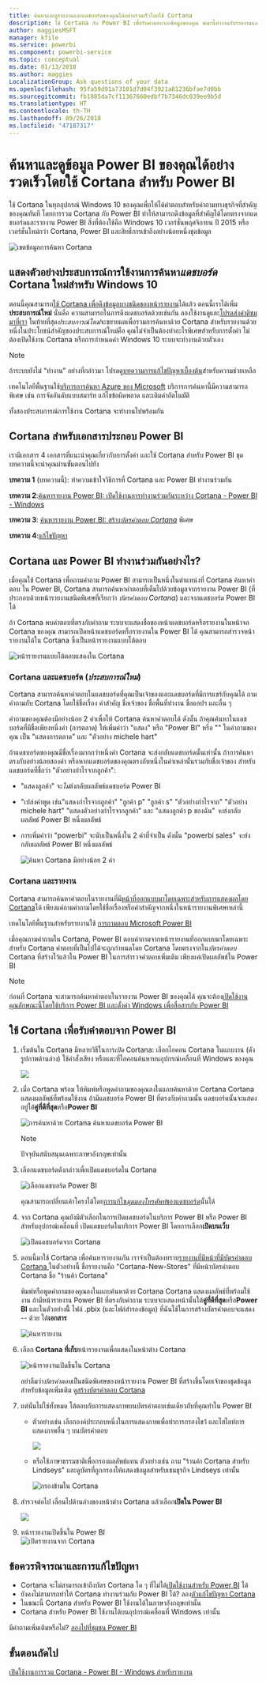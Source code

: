```yaml
---
title: ค้นหาและดูรายงานและแดชบอร์ดของคุณได้อย่างรวดเร็วโดยใช้ Cortana
description: ใช้ Cortana กับ Power BI เพื่อรับคำตอบจากข้อมูลของคุณ ขณะนี้ทำงานกับรายงานและแดชบอร์ด
author: maggiesMSFT
manager: kfile
ms.service: powerbi
ms.component: powerbi-service
ms.topic: conceptual
ms.date: 01/13/2018
ms.author: maggies
LocalizationGroup: Ask questions of your data
ms.openlocfilehash: 95fa59d91a73101d7d04f3921a81236bfae7d0bb
ms.sourcegitcommit: fb1885da7cf11367660edbf7b7346dc039ee9b5d
ms.translationtype: HT
ms.contentlocale: th-TH
ms.lasthandoff: 09/26/2018
ms.locfileid: "47187317"
---
```

# <a name="quickly-find-and-view-your-power-bi-data-using-cortana-for-power-bi"></a>ค้นหาและดูข้อมูล Power BI ของคุณได้อย่างรวดเร็วโดยใช้ Cortana สำหรับ Power BI
ใช้ Cortana ในทุกอุปกรณ์ Windows 10 ของคุณเพื่อให้ได้คำตอบสำหรับคำถามทางธุรกิจที่สำคัญของคุณทันที โดยการรวม Cortana กับ Power BI ทำให้สามารถดึงข้อมูลที่สำคัญได้โดยตรงจากแดชบอร์ดและรายงาน Power BI สิ่งที่ต้องใช้คือ Windows 10 เวอร์ชั่นพฤศจิกายน ปี 2015 หรือเวอร์ชั่นใหม่กว่า Cortana, Power BI และสิทธิ์การเข้าถึงอย่างน้อยหนึ่งชุดข้อมูล

![เขตข้อมูลการค้นหา Cortana](media/service-cortana-intro/power-bi-cortana-searchbox.png)

## <a name="preview-the-new-cortana-dashboard-search-experience-for-windows-10"></a>แสดงตัวอย่างประสบการณ์การใช้งานการค้นหา*แดชบอร์ด* Cortana ใหม่สำหรับ Windows 10
ตอนนี้คุณสามารถ[ใช้ Cortana เพื่อดึงข้อมูลบางชนิดของหน้ารายงาน](service-cortana-answer-cards.md)ได้แล้ว ตอนนี้เราได้เพิ่ม**ประสบการณ์ใหม่** นั่นคือ ความสามารถในการดึงแดชบอร์ดด้วยเช่นกัน ลองใช้งานดูและ[โปรดส่งคำติชมมาที่เรา](mailto:pbicortanasg@microsoft.com) ในท้ายที่สุด*ประสบการณ์ใหม่*จะขยายผลเพื่อรวมการค้นหาด้วย Cortana สำหรับรายงานด้วย  หนึ่งในประโยชน์สำคัญของประสบการณ์ใหม่คือ คุณไม่จำเป็นต้องทำอะไรพิเศษสำหรับการตั้งค่า ไม่ต้องเปิดใช้งาน Cortana หรือการกำหนดค่า Windows 10 ระบบจะทำงานด้วยตัวเอง

> [!NOTE]
> ถ้าระบบยังไม่ “ทำงาน” อย่างที่กล่าวมา โปรดดู[บทความการแก้ไขปัญหาเบื้องต้น](service-cortana-troubleshoot.md)สำหรับความช่วยเหลือ
> 
> 

เทคโนโลยีพื้นฐานใช้[บริการการค้นหา Azure ของ Microsoft]() บริการการค้นหานี้มีความสามารถพิเศษ เช่น การจัดอันดับแบบสมาร์ท แก้ไขข้อผิดพลาด และเติมคำอัตโนมัติ

ทั้งสองประสบการณ์การใช้งาน Cortana จะทำงานไปพร้อมกัน

## <a name="cortana-for-power-bi-documentation"></a>Cortana สำหรับเอกสารประกอบ Power BI
เรามีเอกสาร 4 เอกสารที่แนะนำคุณเกี่ยวกับการตั้งค่า และใช้ Cortana สำหรับ Power BI ชุดบทความนี้จะนำคุณผ่านขั้นตอนไปยัง

**บทความ 1** (บทความนี้): ทำความเข้าใจวิธีการที่ Cortana และ Power BI ทำงานร่วมกัน

**บทความ 2**:[ค้นหารายงาน Power BI: เปิดใช้งานการทำงานร่วมกันระหว่าง Cortana - Power BI - Windows](service-cortana-enable.md)

**บทความ 3**: [ค้นหารายงาน Power BI: สร้าง*บัตรคำตอบ Cortana*](service-cortana-answer-cards.md) พิเศษ

**บทความ 4**:[แก้ไขปัญหา](service-cortana-troubleshoot.md)

## <a name="how-do-cortana-and-power-bi-work-together"></a>Cortana และ Power BI ทำงานร่วมกันอย่างไร?
เมื่อคุณใช้ Cortana เพื่อถามคำถาม Power BI สามารถเป็นหนึ่งในตำแหน่งที่ Cortana ค้นหาคำตอบ ใน Power BI, Cortana สามารถค้นหาคำตอบที่เต็มไปด้วยข้อมูลจากรายงาน Power BI (ที่ประกอบด้วยหน้ารายงานชนิดพิเศษที่เรียกว่า *บัตรคำตอบ Cortana*) และจากแดชบอร์ด Power BI ได้

ถ้า Cortana พบคำตอบที่ตรงกับคำถาม ระบบจะแสดงชื่อของหน้าแดชบอร์ดหรือรายงานในหน้าจอ Cortana ของคุณ สามารถเปิดหน้าแดชบอร์ดหรือรายงานใน Power BI ได้ คุณสามารถสำรวจหน้ารายงานได้ใน Cortana ซึ่งเป็นหน้ารายงานแบบโต้ตอบ

![หน้ารายงานแบบโต้ตอบแสดงใน Cortana](media/service-cortana-intro/power-bi-report-cortana-s.png)

### <a name="cortana-and-dashboards-the-new-experience"></a>Cortana และแดชบอร์ด (*ประสบการณ์ใหม่*)
Cortana สามารถค้นหาคำตอบในแดชบอร์ดที่คุณเป็นเจ้าของและแดชบอร์ดที่มีการแชร์กับคุณได้ ถามคำถามกับ Cortana โดยใช้ชื่อเรื่อง คำสำคัญ ชื่อเจ้าของ ชื่อพื้นที่ทำงาน ชื่อแอปฯ และอื่น ๆ

คำถามของคุณต้องมีอย่างน้อย 2 คำเพื่อให้ Cortana ค้นหาคำตอบได้ ดังนั้น ถ้าคุณค้นหาในแดชบอร์ดที่มีชื่อเพียงหนึ่งคำ (การตลาด) ให้เพิ่มคำว่า "แสดง" หรือ "Power BI" หรือ "<owner name>" ในคำถามของคุณ เป็น "แสดงการตลาด" และ "ตัวอย่าง michele hart" 

ถ้าแดชบอร์ดของคุณมีชื่อเรื่องมากกว่าหนึ่งคำ Cortana จะส่งกลับแดชบอร์ดนั้นเท่านั้น ถ้าการค้นหาตรงกับอย่างน้อยสองคำ หรือหากแดชบอร์ดของคุณตรงกับหนึ่งในคำเหล่านั้นรวมกับชื่อเจ้าของ สำหรับแดชบอร์ดที่ชื่อว่า "ตัวอย่างกำไรจากลูกค้า": 

* "แสดงลูกค้า" จะ*ไม่*ส่งกลับผลลัพธ์แดชบอร์ด Power BI   
* "เปล่งคำพูด เช่น"แสดงกำไรจากลูกค้า" "ลูกค้า p" "ลูกค้า s" "ตัวอย่างกำไรจาก" "ตัวอย่าง michele hart" "แสดงตัวอย่างกำไรจากลูกค้า" และ "แสดงลูกค้า p ของฉัน" *จะ*ส่งกลับผลลัพธ์ Power BI หนึ่งผลลัพธ์
* การเพิ่มคำว่า "powerbi" จะนับเป็นหนึ่งใน 2 คำที่จำเป็น ดังนั้น "powerbi sales" *จะ*ส่งกลับผลลัพธ์ Power BI หนึ่งผลลัพธ์ 
  
    ![ค้นหา Cortana มีอย่างน้อย 2 คำ](media/service-cortana-intro/power-bi-cortana-2-words.png)

### <a name="cortana-and-reports"></a>Cortana และรายงาน
 Cortana สามารถค้นหาคำตอบในรายงานที่มี[หน้าที่ออกแบบมาโดยเฉพาะสำหรับการแสดงผลโดย Cortana](service-cortana-answer-cards.md)ได้ เพียงแค่ถามคำถามโดยใช้ชื่อเรื่องหรือคำสำคัญจากหนึ่งในหน้ารายงานพิเศษเหล่านี้  

เทคโนโลยีพื้นฐานสำหรับรายงานใช้ [การถามตอบ Microsoft Power BI](consumer/end-user-q-and-a.md)

เมื่อคุณถามคำถามใน Cortana, Power BI ตอบคำถามจากหน้ารายงานที่ออกแบบมาโดยเฉพาะสำหรับ Cortana คำตอบที่เป็นไปได้จะถูกกำหนดโดย Cortana โดยตรงจากใน*บัตรคำตอบ* Cortana ที่สร้างไว้แล้วใน Power BI  ในการสำรวจคำตอบเพิ่มเติม เพียงแค่เปิดผลลัพธ์ใน Power BI

> [!NOTE]
> ก่อนที่ Cortana จะสามารถค้นหาคำตอบในรายงาน Power BI ของคุณได้ คุณจะต้อง[เปิดใช้งานคุณลักษณะนี้โดยใช้บริการ Power BI และตั้งค่า Windows เพื่อสื่อสารกับ Power BI](service-cortana-enable.md)  
> 
> 

## <a name="using-cortana-to-get-answers-from-power-bi"></a>ใช้ Cortana เพื่อรับคำตอบจาก Power BI
1. เริ่มต้นใน Cortana มีหลายวิธีในการ*เปิด* Cortana: เลือกไอคอน Cortana ในแถบงาน (ดังรูปภาพด้านล่าง) ใช้คำสั่งเสียง หรือแตะที่ไอคอนค้นหาบนอุปกรณ์เคลื่อนที่ Windows ของคุณ
   
     ![](media/service-cortana-intro/power-bi-cortana-searchbox.png)
2. เมื่อ Cortana พร้อม ให้พิมพ์หรือพูดคำถามของคุณลงในแถบค้นหาด้วย Cortana Cortana แสดงผลลัพธ์ที่พร้อมใช้งาน ถ้ามีแดชบอร์ด Power BI ที่ตรงกับคำถามนั้น แดชบอร์ดนั้นจะแสดงอยู่ใต้**คู่ที่ดีที่สุด**หรือ**Power BI**
   
     ![การค้นหาด้วย Cortana ค้นหาแดชบอร์ด Power BI](media/service-cortana-intro/power-bi-cortana-search-hr.png "Cortana ค้นหาแดชบอร์ด Power BI")
   
   > [!NOTE]
   > ปัจจุบันสนับสนุนเฉพาะภาษาอังกฤษเท่านั้น
   > 
   > 
3. เลือกแดชบอร์ดดังกล่าวเพื่อเปิดแดชบอร์ดใน Cortana

    ![เลือกแดชบอร์ด Power BI](media/service-cortana-intro/power-bi-cortana-dashboard.png "เลือกแดชบอร์ด Power BI")

    คุณสามารถเปลี่ยนเค้าโครงได้โดย[การแก้ไข*มุมมองโทรศัพท์*ของแดชบอร์ด](service-create-dashboard-mobile-phone-view.md)นั้นได้ 

1. จาก Cortana คุณยังมีตัวเลือกในการเปิดแดชบอร์ดในบริการ Power BI หรือ Power BI สำหรับอุปกรณ์เคลื่อนที่ เปิดแดชบอร์ดในบริการ Power BI โดยการเลือก**เปิดบนเว็บ** 
   
   ![เปิดแดชบอร์ดจาก Cortana](media/service-cortana-intro/power-bi-dashboard-opens.png "เปิดแดชบอร์ดจาก Cortana")   
4. ตอนนี้มาใช้ Cortana เพื่อค้นหารายงานกัน เราจำเป็นต้องทราบ[รายงานที่มีหน้าที่มีบัตรคำตอบ Cortana ](service-cortana-answer-cards.md) ในตัวอย่างนี้ ชื่อรายงานคือ "Cortana-New-Stores" ที่มีหน้าบัตรคำตอบ Cortana ชื่อ "ร้านค้า Cortana"  
   
     พิมพ์หรือพูดคำถามของคุณลงในแถบค้นหาด้วย Cortana Cortana แสดงผลลัพธ์ที่พร้อมใช้งาน ถ้ามีหน้ารายงาน Power BI ที่ตรงกับคำถาม ระบบจะแสดงหน้านั้นใต้**คู่ที่ดีที่สุด**หรือ**Power BI** และในตัวอย่างนี้ิ ไฟล์ .pbix (และไฟล์สำรองข้อมูล) ที่ฉันใช้ในการสร้างบัตรคำตอบจะแสดง -- ด้วย ใต้**เอกสาร**
   
     ![ค้นหารายงาน](media/service-cortana-intro/power-bi-cortana-search3-m.png "ค้นหาสำหรับรายงาน") 
5. เลือก **Cortana ที่เก็บ**หน้ารายงานเพื่อแสดงในหน้าต่าง Cortana
   
    ![หน้ารายงานเปิดขึ้นใน Cortana](media/service-cortana-intro/power-bi-report-cortana-opens.png "หน้ารายงานเปิดขึ้นใน Cortana")   
   
    อย่าลืมว่า*บัตรคำตอบ*เป็นชนิดพิเศษของหน้ารายงาน Power BI ที่สร้างขึ้นโดยเจ้าของชุดข้อมูล  สำหรับข้อมูลเพิ่มเติม ดู[สร้างบัตรคำตอบ Cortana](service-cortana-answer-cards.md)
6. แต่นั่นไม่ใช่ทั้งหมด โต้ตอบกับการแสดงภาพบนบัตรคำตอบเช่นเดียวกับที่คุณทำใน Power BI
   
   * ตัวอย่างเช่น เลือกองค์ประกอบหนึ่งในการแสดงภาพเพื่อทำการกรองไขว้ และไฮไลท์การแสดงภาพอื่น ๆ บนบัตรคำตอบ
     
     ![](media/service-cortana-intro/power-bi-cortana-filtered-new.png)
   * หรือใช้ภาษาธรรมชาติเพื่อกรองผลลัพธ์แทน  ตัวอย่างเช่น ถาม "ร้านค้า Cortana สำหรับ Lindseys" และดูบัตรที่ถูกกรองให้แสดงข้อมูลสำหรับเชนธุรกิจ Lindseys เท่านั้น
     
     ![กรองข้ามใน Cortana](media/service-cortana-intro/power-bi-cortana-filtered-2.png "กรองข้ามใน Cortana")
7. สำรวจต่อไป เลื่อนไปด้านล่างของหน้าต่าง Cortana แล้วเลือก**เปิดใน Power BI**
   
     ![](media/service-cortana-intro/power-bi-cortana-open-new.png)
8. หน้ารายงานเปิดขึ้นใน Power BI    
     ![เปิดรายงานจาก Cortana](media/service-cortana-intro/power-bi-cortana-open2.png "บัตรคำตอบ Cortana เปิดขึ้นในการค้นหา Cortana")

## <a name="considerations-and-troubleshooting"></a>ข้อควรพิจารณาและการแก้ไขปัญหา
* Cortana จะไม่สามารถเข้าถึงบัตร Cortana ใด ๆ ที่ไม่ได้[เปิดใช้งานสำหรับ Power BI](service-cortana-enable.md) ได้
* ยังคงไม่สามารถทำให้ Cortana ทำงานร่วมกับ Power BI ได้?  ลอง[ตัวแก้ไขปัญหา Cortana](service-cortana-troubleshoot.md)
* ในขณะนี้ Cortana สำหรับ Power BI ใช้งานได้ในภาษาอังกฤษเท่านั้น
* Cortana สำหรับ Power BI ใช้งานได้บนอุปกรณ์เคลื่อนที่ Windows เท่านั้น

มีคำถามเพิ่มเติมหรือไม่? [ลองไปที่ชุมชน Power BI](http://community.powerbi.com/)

## <a name="next-steps"></a>ขั้นตอนถัดไป
[เปิดใช้งานการรวม Cortana - Power BI - Windows สำหรับรายงาน](service-cortana-enable.md)

